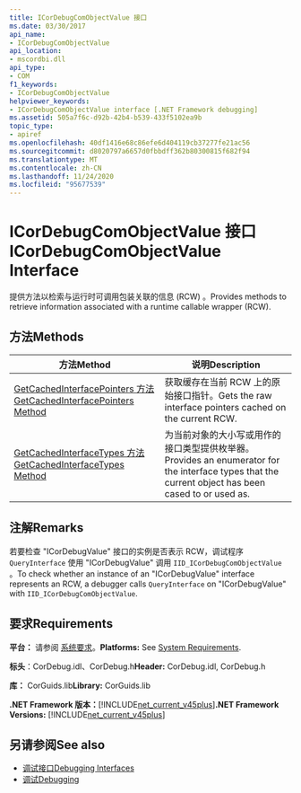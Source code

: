 ```yaml
---
title: ICorDebugComObjectValue 接口
ms.date: 03/30/2017
api_name:
- ICorDebugComObjectValue
api_location:
- mscordbi.dll
api_type:
- COM
f1_keywords:
- ICorDebugComObjectValue
helpviewer_keywords:
- ICorDebugComObjectValue interface [.NET Framework debugging]
ms.assetid: 505a7f6c-d92b-42b4-b539-433f5102ea9b
topic_type:
- apiref
ms.openlocfilehash: 40df1416e68c86efe6d404119cb37277fe21ac56
ms.sourcegitcommit: d8020797a6657d0fbbdff362b80300815f682f94
ms.translationtype: MT
ms.contentlocale: zh-CN
ms.lasthandoff: 11/24/2020
ms.locfileid: "95677539"
---
```

# <a name="icordebugcomobjectvalue-interface"></a><span data-ttu-id="e7942-102">ICorDebugComObjectValue 接口</span><span class="sxs-lookup"><span data-stu-id="e7942-102">ICorDebugComObjectValue Interface</span></span>

<span data-ttu-id="e7942-103">提供方法以检索与运行时可调用包装关联的信息 (RCW) 。</span><span class="sxs-lookup"><span data-stu-id="e7942-103">Provides methods to retrieve information associated with a runtime callable wrapper (RCW).</span></span>  
  
## <a name="methods"></a><span data-ttu-id="e7942-104">方法</span><span class="sxs-lookup"><span data-stu-id="e7942-104">Methods</span></span>  
  
|<span data-ttu-id="e7942-105">方法</span><span class="sxs-lookup"><span data-stu-id="e7942-105">Method</span></span>|<span data-ttu-id="e7942-106">说明</span><span class="sxs-lookup"><span data-stu-id="e7942-106">Description</span></span>|  
|------------|-----------------|  
|[<span data-ttu-id="e7942-107">GetCachedInterfacePointers 方法</span><span class="sxs-lookup"><span data-stu-id="e7942-107">GetCachedInterfacePointers Method</span></span>](icordebugcomobjectvalue-getcachedinterfacepointers-method.md)|<span data-ttu-id="e7942-108">获取缓存在当前 RCW 上的原始接口指针。</span><span class="sxs-lookup"><span data-stu-id="e7942-108">Gets the raw interface pointers cached on the current RCW.</span></span>|  
|[<span data-ttu-id="e7942-109">GetCachedInterfaceTypes 方法</span><span class="sxs-lookup"><span data-stu-id="e7942-109">GetCachedInterfaceTypes Method</span></span>](icordebugcomobjectvalue-getcachedinterfacetypes-method.md)|<span data-ttu-id="e7942-110">为当前对象的大小写或用作的接口类型提供枚举器。</span><span class="sxs-lookup"><span data-stu-id="e7942-110">Provides an enumerator for the interface types that the current object has been cased to or used as.</span></span>|  
  
## <a name="remarks"></a><span data-ttu-id="e7942-111">注解</span><span class="sxs-lookup"><span data-stu-id="e7942-111">Remarks</span></span>  

 <span data-ttu-id="e7942-112">若要检查 "ICorDebugValue" 接口的实例是否表示 RCW，调试程序 `QueryInterface` 使用 "ICorDebugValue" 调用 `IID_ICorDebugComObjectValue` 。</span><span class="sxs-lookup"><span data-stu-id="e7942-112">To check whether an instance of an "ICorDebugValue" interface represents an RCW, a debugger calls `QueryInterface` on "ICorDebugValue" with `IID_ICorDebugComObjectValue`.</span></span>  
  
## <a name="requirements"></a><span data-ttu-id="e7942-113">要求</span><span class="sxs-lookup"><span data-stu-id="e7942-113">Requirements</span></span>  

 <span data-ttu-id="e7942-114">**平台：** 请参阅 [系统要求](../../get-started/system-requirements.md)。</span><span class="sxs-lookup"><span data-stu-id="e7942-114">**Platforms:** See [System Requirements](../../get-started/system-requirements.md).</span></span>  
  
 <span data-ttu-id="e7942-115">**标头**：CorDebug.idl、CorDebug.h</span><span class="sxs-lookup"><span data-stu-id="e7942-115">**Header:** CorDebug.idl, CorDebug.h</span></span>  
  
 <span data-ttu-id="e7942-116">**库：** CorGuids.lib</span><span class="sxs-lookup"><span data-stu-id="e7942-116">**Library:** CorGuids.lib</span></span>  
  
 <span data-ttu-id="e7942-117">**.NET Framework 版本：**[!INCLUDE[net_current_v45plus](../../../../includes/net-current-v45plus-md.md)]</span><span class="sxs-lookup"><span data-stu-id="e7942-117">**.NET Framework Versions:** [!INCLUDE[net_current_v45plus](../../../../includes/net-current-v45plus-md.md)]</span></span>  
  
## <a name="see-also"></a><span data-ttu-id="e7942-118">另请参阅</span><span class="sxs-lookup"><span data-stu-id="e7942-118">See also</span></span>

- [<span data-ttu-id="e7942-119">调试接口</span><span class="sxs-lookup"><span data-stu-id="e7942-119">Debugging Interfaces</span></span>](debugging-interfaces.md)
- [<span data-ttu-id="e7942-120">调试</span><span class="sxs-lookup"><span data-stu-id="e7942-120">Debugging</span></span>](index.md)
